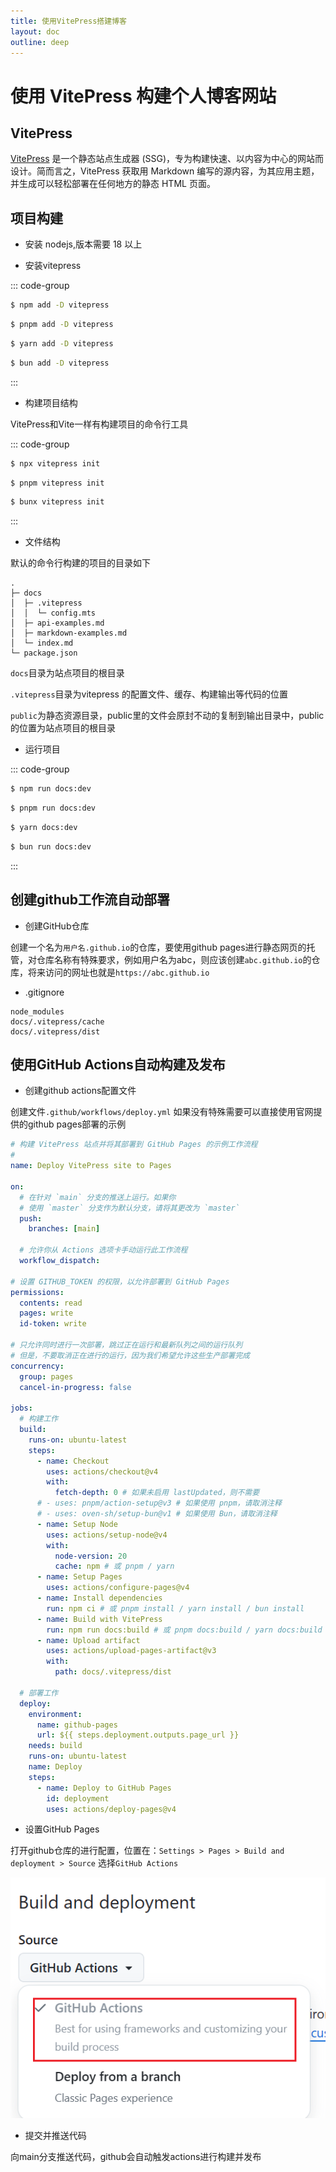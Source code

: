 ```yaml
---
title: 使用VitePress搭建博客
layout: doc
outline: deep
---
```


# 使用 VitePress 构建个人博客网站

## VitePress

[VitePress](https://vitepress.dev/) 是一个静态站点生成器 (SSG)，专为构建快速、以内容为中心的网站而设计。简而言之，VitePress 获取用 Markdown 编写的源内容，为其应用主题，并生成可以轻松部署在任何地方的静态 HTML 页面。

## 项目构建

- 安装 nodejs,版本需要 18 以上

- 安装vitepress

::: code-group

```sh [npm]
$ npm add -D vitepress
```

```sh [pnpm]
$ pnpm add -D vitepress
```

```sh [yarn]
$ yarn add -D vitepress
```

```sh [bun]
$ bun add -D vitepress
```

:::

- 构建项目结构

VitePress和Vite一样有构建项目的命令行工具

::: code-group

```sh [npm]
$ npx vitepress init
```

```sh [pnpm]
$ pnpm vitepress init
```

```sh [bun]
$ bunx vitepress init
```

:::

- 文件结构

默认的命令行构建的项目的目录如下

```
.
├─ docs
│  ├─ .vitepress
│  │  └─ config.mts
│  ├─ api-examples.md
│  ├─ markdown-examples.md
│  └─ index.md
└─ package.json
```

`docs`目录为站点项目的根目录

`.vitepress`目录为vitepress 的配置文件、缓存、构建输出等代码的位置

`public`为静态资源目录，public里的文件会原封不动的复制到输出目录中，public的位置为站点项目的根目录

- 运行项目

::: code-group

```sh [npm]
$ npm run docs:dev
```

```sh [pnpm]
$ pnpm run docs:dev
```

```sh [yarn]
$ yarn docs:dev
```

```sh [bun]
$ bun run docs:dev
```

:::

## 创建github工作流自动部署

- 创建GitHub仓库

创建一个名为`用户名.github.io`的仓库，要使用github pages进行静态网页的托管，对仓库名称有特殊要求，例如用户名为abc，则应该创建`abc.github.io`的仓库，将来访问的网址也就是`https://abc.github.io`

- .gitignore

```
node_modules
docs/.vitepress/cache
docs/.vitepress/dist
```

## 使用GitHub Actions自动构建及发布

- 创建github actions配置文件

创建文件`.github/workflows/deploy.yml` 如果没有特殊需要可以直接使用官网提供的github pages部署的示例

```yml
# 构建 VitePress 站点并将其部署到 GitHub Pages 的示例工作流程
#
name: Deploy VitePress site to Pages

on:
  # 在针对 `main` 分支的推送上运行。如果你
  # 使用 `master` 分支作为默认分支，请将其更改为 `master`
  push:
    branches: [main]

  # 允许你从 Actions 选项卡手动运行此工作流程
  workflow_dispatch:

# 设置 GITHUB_TOKEN 的权限，以允许部署到 GitHub Pages
permissions:
  contents: read
  pages: write
  id-token: write

# 只允许同时进行一次部署，跳过正在运行和最新队列之间的运行队列
# 但是，不要取消正在进行的运行，因为我们希望允许这些生产部署完成
concurrency:
  group: pages
  cancel-in-progress: false

jobs:
  # 构建工作
  build:
    runs-on: ubuntu-latest
    steps:
      - name: Checkout
        uses: actions/checkout@v4
        with:
          fetch-depth: 0 # 如果未启用 lastUpdated，则不需要
      # - uses: pnpm/action-setup@v3 # 如果使用 pnpm，请取消注释
      # - uses: oven-sh/setup-bun@v1 # 如果使用 Bun，请取消注释
      - name: Setup Node
        uses: actions/setup-node@v4
        with:
          node-version: 20
          cache: npm # 或 pnpm / yarn
      - name: Setup Pages
        uses: actions/configure-pages@v4
      - name: Install dependencies
        run: npm ci # 或 pnpm install / yarn install / bun install
      - name: Build with VitePress
        run: npm run docs:build # 或 pnpm docs:build / yarn docs:build / bun run docs:build
      - name: Upload artifact
        uses: actions/upload-pages-artifact@v3
        with:
          path: docs/.vitepress/dist

  # 部署工作
  deploy:
    environment:
      name: github-pages
      url: ${{ steps.deployment.outputs.page_url }}
    needs: build
    runs-on: ubuntu-latest
    name: Deploy
    steps:
      - name: Deploy to GitHub Pages
        id: deployment
        uses: actions/deploy-pages@v4
```

- 设置GitHub Pages

打开github仓库的进行配置，位置在：`Settings > Pages > Build and deployment > Source` 选择`GitHub Actions`

![settings-pages-actions.png](images/vitepress/settings-pages-actions.png)

- 提交并推送代码

向main分支推送代码，github会自动触发actions进行构建并发布

